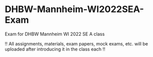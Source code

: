 # DHBW-Mannheim-WI2022SEA-Exam
Exam for DHBW Mannheim WI 2022 SE A class

:bangbang: All assignments, materials, exam papers, mock exams, etc. will be uploaded after introducing it in the class each :bangbang:
